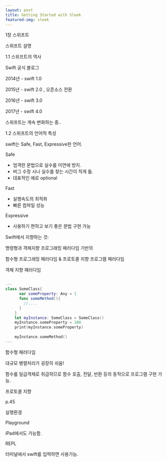 ```yaml
---
layout: post
title: Getting Started with Sleek
featured-img: sleek
---
```

1장 스위프트

스위프트 설명



1.1 스위프트의 역사

Swift 공식 블로그

2014년 - swift 1.0 

2015년 - swift 2.0 , 오픈소스 전환

2016년 - swift 3.0

2017년 - swift 4.0

스위프트는 계속 변화하는 중..



1.2 스위프트의 언어적 특성

swift는 Safe, Fast, Expressive한 언어.



Safe

- 엄격한 문법으로 실수를 미연에 방지.
- 버그 수정 시나 실수를 찾는 시간이 적게 듦.
- 대표적인 예로  optional

Fast

- 실행속도의 최적화
- 빠른 컴파일 성능

Expressive

- 사용하기 편하고 보기 좋은 문법 구현 가능

Swift에서 지향하는 것: 

명령형과 객체지향 프로그래밍 패러다임 기반의 

함수형 프로그래밍 패러다임 & 프로토콜 지향 프로그램 패러다임



객체 지향 패러다임
```swift

---
class SomeClass{
      var someProperty: Any = 1
      func someMethod(){
        //....
      }
    }
    let myInstance: SomeClass = SomeClass()
    myInstance.someProperty = 100
    print(myInstance.someProperty)
    
    myInstance.someMethod()
---

```
    



함수형 패러다임

대규모 병렬처리가 굉장히 쉬움!

함수를 일급객체로 취급하므로 함수 호출, 전달, 반환 등의 동작으로 프로그램 구현 가능.



프로토콜 지향

p.45



실행환경

Playground

iPad에서도 가능함.

REPL

터미널에서 swift를 입력하면 사용가능.





